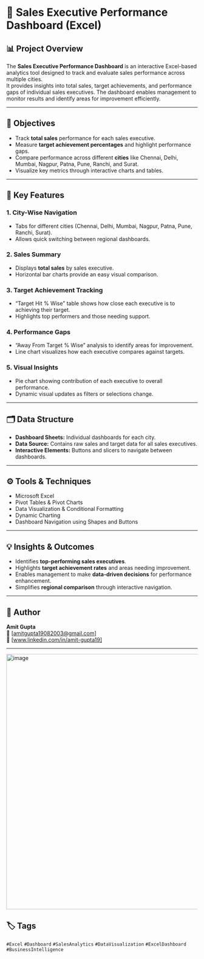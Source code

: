 # 💼 Sales Executive Performance Dashboard (Excel)

## 📊 Project Overview
The **Sales Executive Performance Dashboard** is an interactive Excel-based analytics tool designed to track and evaluate sales performance across multiple cities.  
It provides insights into total sales, target achievements, and performance gaps of individual sales executives. The dashboard enables management to monitor results and identify areas for improvement efficiently.

---

## 🎯 Objectives
- Track **total sales** performance for each sales executive.  
- Measure **target achievement percentages** and highlight performance gaps.  
- Compare performance across different **cities** like Chennai, Delhi, Mumbai, Nagpur, Patna, Pune, Ranchi, and Surat.  
- Visualize key metrics through interactive charts and tables.  

---

## 🧩 Key Features

### 1. **City-Wise Navigation**
- Tabs for different cities (Chennai, Delhi, Mumbai, Nagpur, Patna, Pune, Ranchi, Surat).  
- Allows quick switching between regional dashboards.

### 2. **Sales Summary**
- Displays **total sales** by sales executive.  
- Horizontal bar charts provide an easy visual comparison.

### 3. **Target Achievement Tracking**
- “Target Hit % Wise” table shows how close each executive is to achieving their target.  
- Highlights top performers and those needing support.

### 4. **Performance Gaps**
- “Away From Target % Wise” analysis to identify areas for improvement.  
- Line chart visualizes how each executive compares against targets.

### 5. **Visual Insights**
- Pie chart showing contribution of each executive to overall performance.  
- Dynamic visual updates as filters or selections change.

---

## 🗂️ Data Structure
- **Dashboard Sheets:** Individual dashboards for each city.  
- **Data Source:** Contains raw sales and target data for all sales executives.  
- **Interactive Elements:** Buttons and slicers to navigate between dashboards.

---

## ⚙️ Tools & Techniques
- Microsoft Excel  
- Pivot Tables & Pivot Charts  
- Data Visualization & Conditional Formatting  
- Dynamic Charting  
- Dashboard Navigation using Shapes and Buttons  

---

## 💡 Insights & Outcomes
- Identifies **top-performing sales executives**.  
- Highlights **target achievement rates** and areas needing improvement.  
- Enables management to make **data-driven decisions** for performance enhancement.  
- Simplifies **regional comparison** through interactive navigation.

---

## 🧠 Author
**Amit Gupta**  
📧 [amitgupta19082003@gmail.com]  
💼 [www.linkedin.com/in/amit-gupta19]

---
<img width="1613" height="671" alt="image" src="https://github.com/user-attachments/assets/509ae649-e31d-4dd8-88e4-cf386336abbe" />


## 🏷️ Tags
`#Excel` `#Dashboard` `#SalesAnalytics` `#DataVisualization` `#ExcelDashboard` `#BusinessIntelligence`
